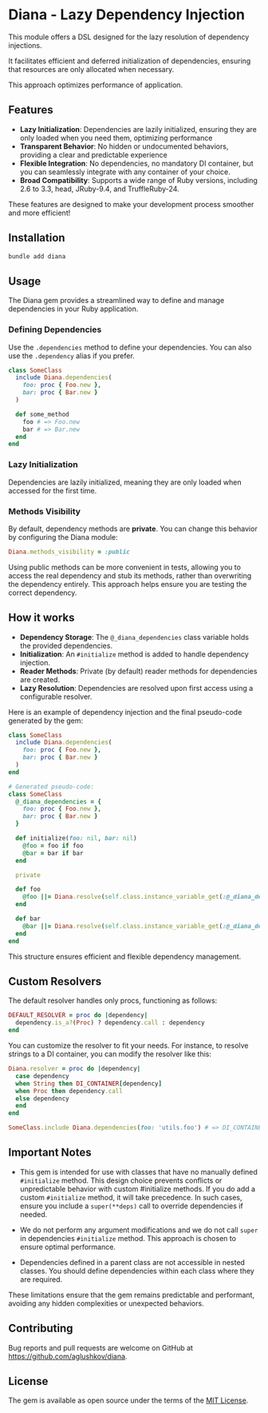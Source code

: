 # Diana - Lazy Dependency Injection

This module offers a DSL designed for the lazy resolution of dependency injections.

It facilitates efficient and deferred initialization of dependencies,
ensuring that resources are only allocated when necessary.

This approach optimizes performance of application.

## Features

- **Lazy Initialization**: Dependencies are lazily initialized, ensuring
  they are only loaded when you need them, optimizing performance
- **Transparent Behavior**: No hidden or undocumented behaviors, providing a
  clear and predictable experience
- **Flexible Integration**: No dependencies, no mandatory DI container, but you
  can seamlessly integrate with any container of your choice.
- **Broad Compatibility**: Supports a wide range of Ruby versions,
  including 2.6 to 3.3, head, JRuby-9.4, and TruffleRuby-24.

These features are designed to make your development process smoother and more efficient!

## Installation

```bash
bundle add diana
```

## Usage

The Diana gem provides a streamlined way to define and manage dependencies in
your Ruby application.

### Defining Dependencies

Use the `.dependencies` method to define your dependencies. You can also use the
`.dependency` alias if you prefer.

```ruby
class SomeClass
  include Diana.dependencies(
    foo: proc { Foo.new },
    bar: proc { Bar.new }
  )

  def some_method
    foo # => Foo.new
    bar # => Bar.new
  end
end
```

### Lazy Initialization

Dependencies are lazily initialized, meaning they are only loaded when accessed
for the first time.

### Methods Visibility

By default, dependency methods are **private**. You can change this behavior by
configuring the Diana module:

```ruby
Diana.methods_visibility = :public
```

Using public methods can be more convenient in tests, allowing you to access the
real dependency and stub its methods, rather than overwriting the dependency
entirely. This approach helps ensure you are testing the correct dependency.

## How it works

- **Dependency Storage**: The `@_diana_dependencies` class variable holds the
  provided dependencies.
- **Initialization**: An `#initialize` method is added to handle dependency
  injection.
- **Reader Methods**: Private (by default) reader methods for dependencies are
  created.
- **Lazy Resolution**: Dependencies are resolved upon first access using a
  configurable resolver.

Here is an example of dependency injection and the final pseudo-code generated
by the gem:

```ruby
class SomeClass
  include Diana.dependencies(
    foo: proc { Foo.new },
    bar: proc { Bar.new }
  )
end

# Generated pseudo-code:
class SomeClass
  @_diana_dependencies = {
    foo: proc { Foo.new },
    bar: proc { Bar.new }
  }

  def initialize(foo: nil, bar: nil)
    @foo = foo if foo
    @bar = bar if bar
  end

  private

  def foo
    @foo ||= Diana.resolve(self.class.instance_variable_get(:@_diana_dependencies)[:foo])
  end

  def bar
    @bar ||= Diana.resolve(self.class.instance_variable_get(:@_diana_dependencies)[:bar])
  end
end
```

This structure ensures efficient and flexible dependency management.

## Custom Resolvers

The default resolver handles only procs, functioning as follows:

```ruby
DEFAULT_RESOLVER = proc do |dependency|
  dependency.is_a?(Proc) ? dependency.call : dependency
end
```

You can customize the resolver to fit your needs. For instance, to resolve
strings to a DI container, you can modify the resolver like this:

```ruby
Diana.resolver = proc do |dependency|
  case dependency
  when String then DI_CONTAINER[dependency]
  when Proc then dependency.call
  else dependency
  end
end

SomeClass.include Diana.dependencies(foo: 'utils.foo') # => DI_CONTAINER['utils.foo']
```

## Important Notes

- This gem is intended for use with classes that have no manually defined
  `#initialize` method. This design choice prevents  conflicts or unpredictable
  behavior with custom #initialize methods. If you do add a custom `#initialize`
  method, it will take precedence. In such cases, ensure you include a
  `super(**deps)` call to override dependencies if needed.

- We do not perform any argument modifications and we do not call `super`
  in dependencies `#initialize` method. This approach is chosen to ensure
  optimal performance.

- Dependencies defined in a parent class are not accessible in nested classes.
  You should define dependencies within each class where they are required.

These limitations ensure that the gem remains predictable and performant,
avoiding any hidden complexities or unexpected behaviors.

## Contributing

Bug reports and pull requests are welcome on GitHub at <https://github.com/aglushkov/diana>.

## License

The gem is available as open source under the terms of the
[MIT License](https://opensource.org/licenses/MIT).
